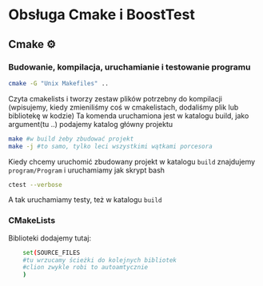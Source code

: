 
# Obsługa Cmake i BoostTest

## Cmake :gear:

### Budowanie, kompilacja, uruchamianie i testowanie programu
```bash
cmake -G "Unix Makefiles" ..
```
Czyta cmakelists i tworzy zestaw plików potrzebny do kompilacji (wpisujemy, kiedy zmieniliśmy coś w cmakelistach, dodaliśmy plik lub bibliotekę w kodzie) Ta komenda uruchamiona jest w katalogu build, jako argument(tu ..) podajemy katalog główny projektu

```bash 
make #w build żeby zbudować projekt
make -j #to samo, tylko leci wszystkimi wątkami porcesora
```

Kiedy chcemy uruchomić zbudowany projekt w katalogu `build` znajdujemy `program/Program` i uruchamiamy jak skrypt bash

```bash
ctest --verbose
```
A tak uruchamiamy testy, też w katalogu `build`

### CMakeLists

Biblioteki dodajemy tutaj:

```bash
    set(SOURCE_FILES
    #tu wrzucamy ścieżki do kolejnych bibliotek
    #clion zwykle robi to autoamtycznie
    )
```